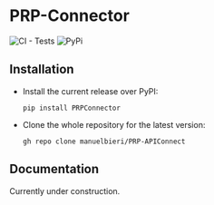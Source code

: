 # PRP-Connector

![CI - Tests](https://github.com/manuelbieri/PRP-APIConnect/actions/workflows/ci.yml/badge.svg)
![PyPi](https://github.com/manuelbieri/PRP-APIConnect/actions/workflows/pypi.yml/badge.svg)

## Installation
- Install the current release over PyPI:

  `pip install PRPConnector`
  
 - Clone the whole repository for the latest version:

   `gh repo clone manuelbieri/PRP-APIConnect`
   
## Documentation

Currently under construction.
